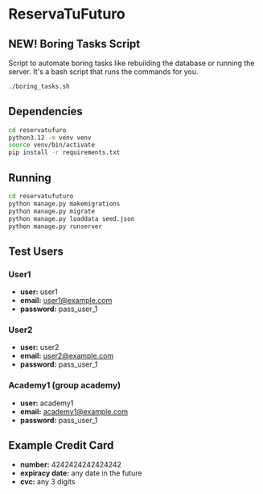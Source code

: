# ReservaTuFuturo

## NEW! Boring Tasks Script
Script to automate boring tasks like rebuilding the database or running the server. It's a bash script that runs the commands for you.
```bash
./boring_tasks.sh
```

## Dependencies
```bash
cd reservatufuro
python3.12 -m venv venv
source venv/bin/activate
pip install -r requirements.txt
```

## Running
```bash
cd reservatufuturo
python manage.py makemigrations
python manage.py migrate
python manage.py loaddata seed.json
python manage.py runserver
```

## Test Users
### User1
- **user:** user1
- **email:** user1@example.com
- **password:** pass_user_1
### User2
- **user:** user2
- **email:** user2@example.com
- **password:** pass_user_1
### Academy1 (group academy)
- **user:** academy1
- **email:** academy1@example.com
- **password:** pass_user_1

## Example Credit Card
- **number:** 4242424242424242
- **expiracy date:** any date in the future
- **cvc:** any 3 digits

